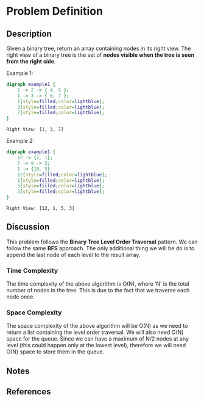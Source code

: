 # Problem Definition

## Description

Given a binary tree, return an array containing nodes in its right view. The right view of a binary tree is the set of **nodes visible when the tree is seen from the right side**.

Example 1:

```dot
digraph example1 {
    1 -> 2 -> { 4, 5 };
    1 -> 3 -> { 6, 7 };
    1[style=filled;color=lightblue];
    3[style=filled;color=lightblue];
    7[style=filled;color=lightblue];
}
```

```plaintext
Right View: [1, 3, 7]
```

Example 2:

```dot
digraph example1 {
    12 -> {7, 1};
    7 -> 9 -> 3;
    1 -> {10, 5}
    12[style=filled;color=lightblue];
    1[style=filled;color=lightblue];
    5[style=filled;color=lightblue];
    3[style=filled;color=lightblue];
}
```

```plaintext
Right View: [12, 1, 5, 3]
```

## Discussion

This problem follows the **Binary Tree Level Order Traversal** pattern. We can follow the same **BFS** approach. The only additional thing we will be do is to append the last node of each level to the result array.

### Time Complexity

The time complexity of the above algorithm is O(N), where ‘N’ is the total number of nodes in the tree. This is due to the fact that we traverse each node once.

### Space Complexity

The space complexity of the above algorithm will be O(N) as we need to return a list containing the level order traversal. We will also need O(N) space for the queue. Since we can have a maximum of N/2 nodes at any level (this could happen only at the lowest level), therefore we will need O(N) space to store them in the queue.

## Notes

## References
